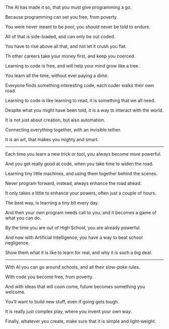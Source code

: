 The AI has made it so,
that you must give programming a go.

Because programming can set you free,
from poverty.

You were never meant to be poor,
you should never be told to endure.

All of that is side-loaded,
and can only be out coded.

You have to rise above all that,
and not let it crush you flat.

Th other careers take your money first,
and keep you coerced.

Learning to code is free,
and will help your mind grow like a tree.

You learn all the time,
without ever paying a dime.

Everyone finds something interesting code,
each coder walks their own road.

Learning to code is like learning to read,
it is something that we all need.

Despite what you might have been told,
it is a way to interact with the world.

It is not just about creation,
but also automation.

Connecting everything together,
with an invisible tether.

It is an art,
that makes you mighty and smart.

---

Each time you learn a new trick or tool,
you always become more powerful.

And you get really good at code,
when you take time to widen the road.

Learning tiny little machines,
and using them together behind the scenes.

Never program forward, instead,
always enhance the road ahead.

It only takes a little to enhance your powers,
often just a couple of hours.

The best way,
is learning a tiny bit every day.

And then your own program needs call to you,
and it becomes a game of what you can do.

By the time you are out of High School,
you are already powerful.

And now with Artificial Intelligence,
you have a way to beat school negligence.

Show them what it is like to learn for real,
and why it is such a big deal.

---

With AI you can go around schools,
and all their slow-poke rules.

With code you become free,
from poverty.

And with ideas that will coon come,
future becomes something you welcome.

You’ll want to build new stuff,
even if going gets tough.

It is really just complex play,
where you invent your own way.

Finally, whatever you create,
make sure that it is simple and light-weight.
